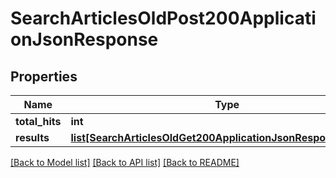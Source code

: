 # SearchArticlesOldPost200ApplicationJsonResponse

## Properties
Name | Type | Description | Notes
------------ | ------------- | ------------- | -------------
**total_hits** | **int** |  | [optional] 
**results** | [**list[SearchArticlesOldGet200ApplicationJsonResponseResults]**](SearchArticlesOldGet200ApplicationJsonResponseResults.md) |  | [optional] 

[[Back to Model list]](../README.md#documentation-for-models) [[Back to API list]](../README.md#documentation-for-api-endpoints) [[Back to README]](../README.md)


